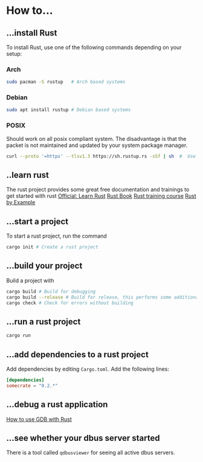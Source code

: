 # How to...

## ...install Rust
To install Rust, use one of the following commands depending on your setup:

### Arch
```bash
sudo pacman -S rustup   # Arch based systems
```

### Debian
```bash
sudo apt install rustup # Debian based systems
```

### POSIX
Should work on all posix compliant system.
The disadvantage is that the packet is not maintained and updated by your system package manager.
```bash
curl --proto '=https' --tlsv1.3 https://sh.rustup.rs -sSf | sh  #  Use this if nothing else works
```

## ..learn rust
The rust project provides some great free documentation and trainings to get started with rust
[Official: Learn Rust](https://www.rust-lang.org/learn)
[Rust Book](https://doc.rust-lang.org/book/)
[Rust training course](https://github.com/rust-lang/rustlings/)
[Rust by Example](https://doc.rust-lang.org/stable/rust-by-example/)


## ...start a project
To start a rust project, run the command
```bash
cargo init # Create a rust project
```

## ...build your project
Build a project with
```bash
cargo build # Build for debugging
cargo build --release # Build for release, this performs some additional optimizations
cargo check # Check for errors without building
```

## ...run a rust project
```bash
cargo run
```

## ...add dependencies to a rust project
Add dependencies by editing `Cargo.toml`.
Add the following lines:
```toml
[dependencies]
somecrate = "0.2.*"
```

## ...debug a rust application
[How to use GDB with Rust](https://blog.logrocket.com/debugging-rust-apps-with-gdb/#rustgdbexample)

## ...see whether your dbus server started
There is a tool called `qdbusviewer` for seeing all active dbus servers.
